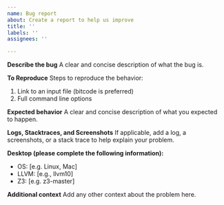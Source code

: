 ```yaml
---
name: Bug report
about: Create a report to help us improve
title: ''
labels: ''
assignees: ''

---
```


**Describe the bug**
A clear and concise description of what the bug is.

**To Reproduce**
Steps to reproduce the behavior:
1. Link to an input file (bitcode is preferred)
2. Full command line options

**Expected behavior**
A clear and concise description of what you expected to happen.

**Logs, Stacktraces, and Screenshots**
If applicable, add a log, a screenshots, or a stack trace to help explain your problem.

**Desktop (please complete the following information):**
 - OS: [e.g. Linux, Mac]
 - LLVM: [e.g., llvm10]
 - Z3: [e.g. z3-master]

**Additional context**
Add any other context about the problem here.
